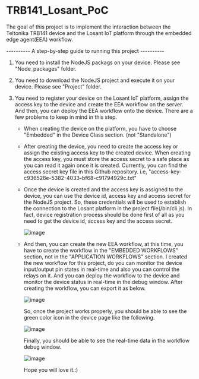 # TRB141_Losant_PoC

The goal of this project is to implement the interaction between the Teltonika TRB141 device and the Losant IoT platform through the embedded edge agent(EEA) workflow.

---------- A step-by-step guide to running this project ----------

1. You need to install the NodeJS packags on your device. Please see "Node_packages" folder.
2. You need to download the NodeJS project and execute it on your device. Please see "Project" folder.
3. You need to register your device on the Losant IoT platform, assign the access key to the device and create the EEA workflow on the server.
   And then, you can deploy the EEA workflow onto the device.
   There are a few problems to keep in mind in this step.
   
   - When creating the device on the platform, you have to choose "Embedded" in the Device Class section. (not "Standalone")
   - After creating the device, you need to create the access key or assign the existing access key to the created device.
     When creating the access key, you must store the access secret to a safe place as you can read it again once it is created.
     Currently, you can find the access secret key file in this Github repository. i.e, "access-key-c936528e-5382-4033-bf68-c91794929c.txt"
   - Once the device is created and the access key is assigned to the device, you can use the device id, access key and access secret for the NodeJS project.
     So, these credentials will be used to establish the connection to the Losant platform in the project file(/bin/cli.js).
     In fact, device registration process should be done first of all as you need to get the device id, access key and the access secret.
     
     ![image](https://user-images.githubusercontent.com/58363139/161797950-68598be6-ba0c-4027-b67d-0153929af880.png)

   - And then, you can create the new EEA workflow, at this time, you have to create the workflow in the "EMBEDDED WORKFLOWS" section, 
     not in the "APPLICATION WORKFLOWS" section.
     I created the new workflow for this project, do you can monitor the device input/output pin states in real-time and also you can control the relays on it.
     And you can deploy the workflow to the device and monitor the device status in real-time in the debug window.
     After creating the workflow, you can export it as below.
     
     ![image](https://user-images.githubusercontent.com/58363139/161800063-17699dba-1e92-44f4-8c2c-b57f26d67bb8.png)

     So, once the project works properly, you should be able to see the green color icon in the device page like the following.
     
     ![image](https://user-images.githubusercontent.com/58363139/161800402-a6f342a8-54c7-4663-8d40-8b362105daab.png)

     Finally, you should be able to see the real-time data in the workflow debug window.

     ![image](https://user-images.githubusercontent.com/58363139/161800909-e58ed5e7-7504-4a85-af90-3b8b7e2ba9ce.png)

     Hope you will love it.:)
     
     
